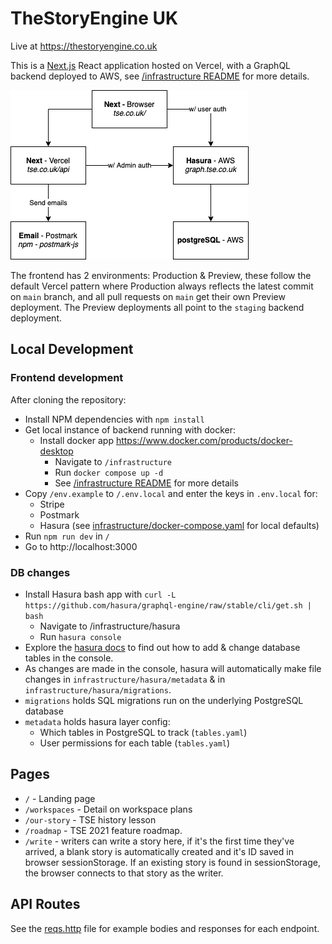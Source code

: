 # TheStoryEngine UK

Live at https://thestoryengine.co.uk

This is a [Next.js](https://nextjs.org/) React application hosted on Vercel, with a GraphQL backend deployed to AWS, see [/infrastructure README](infrastructure/README.md) for more details.

![Architecture](infrastructure/tse-uk-stack.png)

The frontend has 2 environments: Production & Preview, these follow the default Vercel pattern where Production always reflects the latest commit on `main` branch, and all pull requests on `main` get their own Preview deployment. The Preview deployments all point to the `staging` backend deployment.

## Local Development

### Frontend development

After cloning the repository:

- Install NPM dependencies with `npm install`
- Get local instance of backend running with docker:
  - Install docker app https://www.docker.com/products/docker-desktop
    - Navigate to `/infrastructure`
    - Run `docker compose up -d`
    - See [/infrastructure README](infrastructure/README.md) for more details
- Copy `/env.example` to `/.env.local` and enter the keys in `.env.local` for:
  - Stripe
  - Postmark
  - Hasura (see [infrastructure/docker-compose.yaml](infrastructure/docker-compose.yaml) for local defaults)
- Run `npm run dev` in `/`
- Go to http://localhost:3000

### DB changes

- Install Hasura bash app with `curl -L https://github.com/hasura/graphql-engine/raw/stable/cli/get.sh | bash`
  - Navigate to /infrastructure/hasura
  - Run `hasura console`
- Explore the [hasura docs](https://hasura.io/learn/graphql/hasura/data-modelling/1-users-table/) to find out how to add & change database tables in the console.
- As changes are made in the console, hasura will automatically make file changes in `infrastructure/hasura/metadata` & in `infrastructure/hasura/migrations`.
- `migrations` holds SQL migrations run on the underlying PostgreSQL database
- `metadata` holds hasura layer config:
  - Which tables in PostgreSQL to track (`tables.yaml`)
  - User permissions for each table (`tables.yaml`)

## Pages

- `/` - Landing page
- `/workspaces` - Detail on workspace plans
- `/our-story` - TSE history lesson
- `/roadmap` - TSE 2021 feature roadmap.
- `/write` - writers can write a story here, if it's the first time they've arrived, a blank story is automatically created and it's ID saved in browser sessionStorage. If an existing story is found in sessionStorage, the browser connects to that story as the writer.

## API Routes

See the [reqs.http](reqs.http) file for example bodies and responses for each endpoint.
